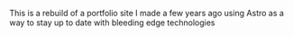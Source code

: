 This is a rebuild of a portfolio site I made a few years ago using Astro as a way to stay up to date with bleeding edge technologies 
